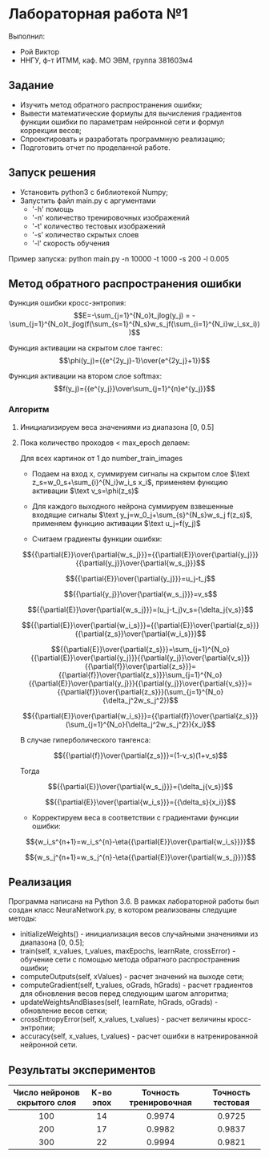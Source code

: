 # Лабораторная работа №1

Выполнил:
 - Рой Виктор
 - ННГУ, ф-т ИТММ, каф. МО ЭВМ, группа 381603м4

## Задание
 - Изучить метод обратного распространения ошибки;
 - Вывести математические формулы для вычисления градиентов функции ошибки по параметрам
нейронной сети и формул коррекции весов;
 - Спроектировать и разработать программную реализацию;
 - Подготовить отчет по проделанной работе. 
 
## Запуск решения
 - Установить python3 c библиотекой Numpy;
 - Запустить файл main.py с аргументами 
 	- '-h' помощь 
 	- '-n' количество тренировочных изображений
 	- '-t' количество тестовых изображений
 	- '-s' количество скрытых слоев
 	- '-l' скорость обучения

Пример запуска: python main.py -n 10000 -t 1000 -s 200 -l 0.005

## Метод обратного распространения ошибки
Функция ошибки кросс-энтропия:
$$E=-\sum_{j=1}^{N_o}t_jlog(y_j) = -\sum_{j=1}^{N_o}t_jlog(f(\sum_{s=1}^{N_s}w_s_jf(\sum_{i=1}^{N_i}w_i_sx_i)))$$

Функция активации на скрытом слое тангес:
$$\phi(y_j)={{e^{2y_j}-1}\over{e^{2y_j}+1}}$$

Функция активации на втором слое softmax:
$$f(y_j)={{e^{y_j}}\over\sum_{j=1}^{n}e^{y_j}}$$

### Алгоритм
1. Инициализируем веса значениями из диапазона [0, 0.5]
2. Пока количество проходов < max_epoch делаем:

	Для всех картинок от 1 до number_train_images
	+ Подаем на вход x, суммируем cигналы на скрытом слое $\text z_s=w_0_s+\sum_{i}^{N_i}w_i_s x_i$, применяем функцию активации $\text v_s=\phi(z_s)$

	+ Для каждого выходного нейрона суммируем взвешенные входящие сигналы $\text y_j=w_0_j+\sum_{s}^{N_s}w_s_j f(z_s)$, применяем функцию активации $\text u_j=f(y_j)$

	+ Считаем градиенты функции ошибки:

	$${{\partial{E}}\over{\partial{w_s_j}}}={{\partial{E}}\over{\partial{y_j}}}{{\partial{y_j}}\over{\partial{w_s_j}}}$$

	$${{\partial{E}}\over{\partial{y_j}}}=u_j-t_j$$

	$${{\partial{y_j}}\over{\partial{w_s_j}}}=v_s$$

	$${{\partial{E}}\over{\partial{w_s_j}}}=(u_j-t_j)v_s={\delta_j{v_s}}$$

	$${{\partial{E}}\over{\partial{w_i_s}}}={{\partial{E}}\over{\partial{z_s}}}{{\partial{z_s}}\over{\partial{w_i_s}}}$$

	$${{\partial{E}}\over{\partial{z_s}}}=\sum_{j=1}^{N_o}{{\partial{E}}\over{\partial{y_j}}}{{\partial{y_j}}\over{\partial{v_s}}}{{\partial{f}}\over{\partial{z_s}}}={{\partial{f}}\over{\partial{z_s}}}\sum_{j=1}^{N_o}{{\partial{E}}\over{\partial{y_j}}}{{\partial{y_j}}\over{\partial{v_s}}}={{\partial{f}}\over{\partial{z_s}}}(\sum_{j=1}^{N_o}{\delta_j^2w_s_j^2})$$

	$${{\partial{E}}\over{\partial{w_i_s}}}={{\partial{f}}\over{\partial{z_s}}}(\sum_{j=1}^{N_o}{\delta_j^2w_s_j^2}){x_i}$$

 	 В случае гиперболического тангенса: 

	$${{\partial{f}}\over{\partial{z_s}}}=(1-v_s)(1+v_s)$$

 	 Тогда 

	$${{\partial{E}}\over{\partial{w_s_j}}}={\delta_j{v_s}}$$

	$${{\partial{E}}\over{\partial{w_i_s}}}={{\delta_s}{x_i}}$$
	+ Корректируем веса в соответствии с градиентами функции ошибки:

	$${w_i_s^{n+1}=w_i_s^{n}-\eta{{\partial{E}}\over{\partial{w_i_s}}}}$$

	$${w_s_j^{n+1}=w_s_j^{n}-\eta{{\partial{E}}\over{\partial{w_s_j}}}}$$

## Реализация 
Программа написана на Python 3.6. В рамках лабораторной работы был создан класс NeuraNetwork.py, в котором реализованы следущие методы:

 - initializeWeights() - инициализация весов случайными значениями из диапазона [0, 0.5];
 - train(self, x_values, t_values, maxEpochs, learnRate, crossError) - обучение сети с помощью метода обратного распространения ошибки;
 - computeOutputs(self, xValues) - расчет значений на выходе сети;
 - computeGradient(self, t_values, oGrads, hGrads) - расчет градиентов для обновления весов перед следующим шагом алгоритма;
 - updateWeightsAndBiases(self, learnRate, hGrads, oGrads) - обновление весов сетки;
 - crossEntropyError(self, x_values, t_values) - расчет величины кросс-энтропии;
 - accuracy(self, x_values, t_values) - расчет ошибки в натренированной нейронной сети.
## Результаты экспериментов

| Число нейронов скрытого слоя | К-во эпох | Точность тренировочная | Точность тестовая |
| :---: | :---:  |   :---:     |   :---:   |
|  100  | 14     |    0.9974   |  0.9725   |
|  200  | 17     |    0.9982   |  0.9837   |
|  300  | 22     |    0.9994   |  0.9821   |